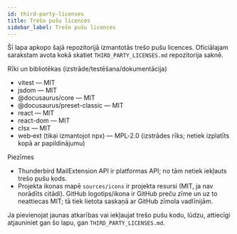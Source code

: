 ```yaml
---
id: third-party-licenses
title: Trešo pušu licences
sidebar_label: Trešo pušu licences
---
```


Šī lapa apkopo šajā repozitorijā izmantotās trešo pušu licences. Oficiālajam sarakstam avota kokā skatiet `THIRD_PARTY_LICENSES.md` repozitorija saknē.

Rīki un bibliotēkas (izstrāde/testēšana/dokumentācija)

- vitest — MIT
- jsdom — MIT
- @docusaurus/core — MIT
- @docusaurus/preset-classic — MIT
- react — MIT
- react-dom — MIT
- clsx — MIT
- web‑ext (tikai izmantojot npx) — MPL‑2.0 (izstrādes rīks; netiek izplatīts kopā ar papildinājumu)

Piezīmes

- Thunderbird MailExtension API ir platformas API; no tām netiek iekļauts trešo pušu kods.
- Projekta ikonas mapē `sources/icons` ir projekta resursi (MIT, ja nav norādīts citādi). GitHub logotips/ikona ir GitHub preču zīme un uz to neattiecas MIT; tā tiek lietota saskaņā ar GitHub zīmola vadlīnijām.

Ja pievienojat jaunas atkarības vai iekļaujat trešo pušu kodu, lūdzu, attiecīgi atjauniniet gan šo lapu, gan `THIRD_PARTY_LICENSES.md`.
